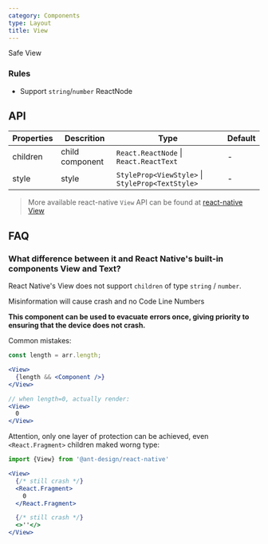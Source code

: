 ```yaml
---
category: Components
type: Layout
title: View
---
```


Safe View

### Rules

- Support `string`/`number` ReactNode

## API

Properties | Descrition | Type | Default
-----------|------------|------|--------
| children | child component | `React.ReactNode` \| `React.ReactText` |  -  |
| style    | style | `StyleProp<ViewStyle>` \| `StyleProp<TextStyle>` | - |

> More available react-native `View` API can be found at [react-native View](http://facebook.github.io/react-native/docs/view.html)

## FAQ

### What difference between it and React Native's built-in components View and Text?

React Native's View does not support `children` of type `string` / `number`. 

Misinformation will cause crash and no Code Line Numbers 

**This component can be used to evacuate errors once, giving priority to ensuring that the device does not crash.**

Common mistakes:
```jsx
const length = arr.length;

<View>
  {length && <Component />}
</View>

// when length=0, actually render:
<View>
  0
</View>
```

Attention, only one layer of protection can be achieved,  even `<React.Fragment>` children maked worng type:
```jsx
import {View} from '@ant-design/react-native'

<View>
  {/* still crash */}
  <React.Fragment>
    0
  </React.Fragment>

  {/* still crash */}
  <>''</>
</View>
```